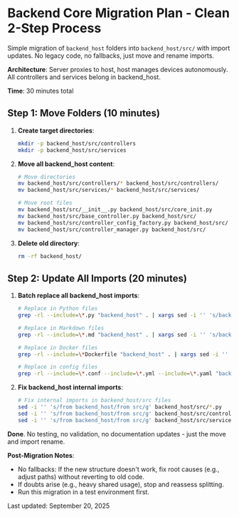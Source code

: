 # Backend Core Migration Plan - Clean 2-Step Process

Simple migration of `backend_host` folders into `backend_host/src/` with import updates. No legacy code, no fallbacks, just move and rename imports.

**Architecture**: Server proxies to host, host manages devices autonomously. All controllers and services belong in backend_host.

**Time**: 30 minutes total

## Step 1: Move Folders (10 minutes)

1. **Create target directories**:
   ```bash
   mkdir -p backend_host/src/controllers
   mkdir -p backend_host/src/services
   ```

2. **Move all backend_host content**:
   ```bash
   # Move directories
   mv backend_host/src/controllers/* backend_host/src/controllers/
   mv backend_host/src/services/* backend_host/src/services/
   
   # Move root files
   mv backend_host/src/__init__.py backend_host/src/core_init.py
   mv backend_host/src/base_controller.py backend_host/src/
   mv backend_host/src/controller_config_factory.py backend_host/src/
   mv backend_host/src/controller_manager.py backend_host/src/
   ```

3. **Delete old directory**:
   ```bash
   rm -rf backend_host/
   ```

## Step 2: Update All Imports (20 minutes)

1. **Batch replace all backend_host imports**:
   ```bash
   # Replace in Python files
   grep -rl --include=\*.py "backend_host" . | xargs sed -i '' 's/backend_host/backend_host/g'
   
   # Replace in Markdown files  
   grep -rl --include=\*.md "backend_host" . | xargs sed -i '' 's/backend_host/backend_host/g'
   
   # Replace in Docker files
   grep -rl --include=\*Dockerfile "backend_host" . | xargs sed -i '' 's/backend_host/backend_host/g'
   
   # Replace in config files
   grep -rl --include=\*.conf --include=\*.yml --include=\*.yaml "backend_host" . | xargs sed -i '' 's/backend_host/backend_host/g'
   ```

2. **Fix backend_host internal imports**:
   ```bash
   # Fix internal imports in backend_host/src files
   sed -i '' 's/from backend_host/from src/g' backend_host/src/*.py
   sed -i '' 's/from backend_host/from src/g' backend_host/src/controllers/**/*.py
   sed -i '' 's/from backend_host/from src/g' backend_host/src/services/**/*.py
   ```

**Done**. No testing, no validation, no documentation updates - just the move and import rename.

**Post-Migration Notes**:
- No fallbacks: If the new structure doesn't work, fix root causes (e.g., adjust paths) without reverting to old code.
- If doubts arise (e.g., heavy shared usage), stop and reassess splitting.
- Run this migration in a test environment first.

Last updated: September 20, 2025